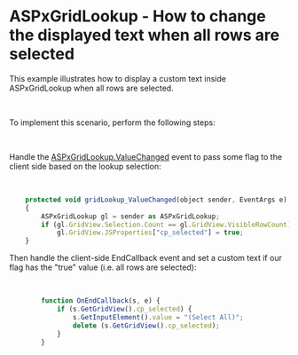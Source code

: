 # ASPxGridLookup - How to change the displayed text when all rows are selected


<p>This example illustrates how to display a custom text inside ASPxGridLookup when all rows are selected.</p><br />
<p>To implement this scenario, perform the following steps:</p><br />
<p>Handle the <a href="http://documentation.devexpress.com/#AspNet/DevExpressWebASPxEditorsASPxEdit_ValueChangedtopic">ASPxGridLookup.ValueChanged</a> event to pass some flag to the client side based on the lookup selection:</p><p><br />


```js
    protected void gridLookup_ValueChanged(object sender, EventArgs e)
    {
        ASPxGridLookup gl = sender as ASPxGridLookup;
        if (gl.GridView.Selection.Count == gl.GridView.VisibleRowCount)
            gl.GridView.JSProperties["cp_selected"] = true;
    }

```

 </p><p>Then handle the client-side EndCallback event and set a custom text if our flag has the "true" value (i.e. all rows are selected):</p><br />


```js
        function OnEndCallback(s, e) {
            if (s.GetGridView().cp_selected) {
                s.GetInputElement().value = "(Select All)";
                delete (s.GetGridView().cp_selected);
            }
        }
```

<p> </p>

<br/>


